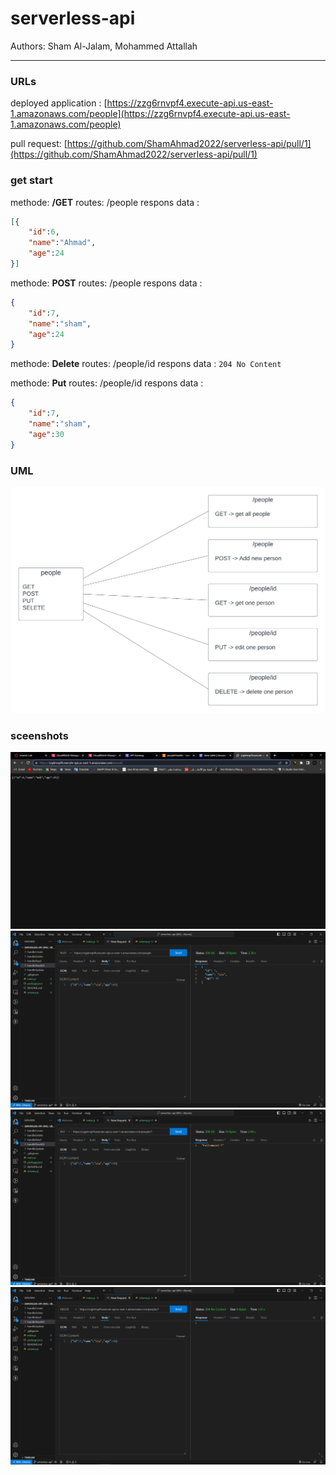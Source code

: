 # serverless-api
 
Authors: Sham Al-Jalam, Mohammed Attallah

--- 

### URLs
deployed application : [https://zzg6rnvpf4.execute-api.us-east-1.amazonaws.com/people](https://zzg6rnvpf4.execute-api.us-east-1.amazonaws.com/people)

pull request: [https://github.com/ShamAhmad2022/serverless-api/pull/1](https://github.com/ShamAhmad2022/serverless-api/pull/1)

### get start
methode: **/GET**
routes: /people
respons data : 
```json
[{
    "id":6,
    "name":"Ahmad",
    "age":24
}]

```
methode: **POST**
routes: /people
respons data : 
```json
{
    "id":7,
    "name":"sham",
    "age":24
}

```

methode: **Delete**
routes: /people/id
respons data : `204 No Content`

methode: **Put**
routes: /people/id
respons data : 
```json
{
    "id":7,
    "name":"sham",
    "age":30
}
```



### UML
![](./assets/lab18.png)

### sceenshots
![](./assets/lab18-1.png)
![](./assets/lab18-2.png)
![](./assets/lab18-3.png)
![](./assets/lab18-4.png)